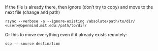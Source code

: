 
If the file is already there, then ignore (don't try to copy) and move to the next file (change <user> and path)

`rsync --verbose -a --ignore-existing /absolute/path/to/dir/ <user>@openmind.mit.edu:/path/to/dir/`

Or this to move everything even if it already exists remotely:

`scp -r source destination`
